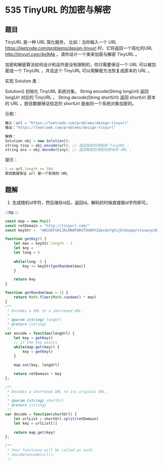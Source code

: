 # 535 TinyURL 的加密与解密

## 题目
TinyURL 是一种 URL 简化服务， 比如：当你输入一个 URL https://leetcode.com/problems/design-tinyurl 时，它将返回一个简化的URL http://tinyurl.com/4e9iAk 。请你设计一个类来加密与解密 TinyURL 。

加密和解密算法如何设计和运作是没有限制的，你只需要保证一个 URL 可以被加密成一个 TinyURL ，并且这个 TinyURL 可以用解密方法恢复成原本的 URL 。

实现 Solution 类：

Solution() 初始化 TinyURL 系统对象。
String encode(String longUrl) 返回 longUrl 对应的 TinyURL 。
String decode(String shortUrl) 返回 shortUrl 原本的 URL 。题目数据保证给定的 shortUrl 是由同一个系统对象加密的。
 

示例：
```javascript
输入：url = "https://leetcode.com/problems/design-tinyurl"
输出："https://leetcode.com/problems/design-tinyurl"

解释：
Solution obj = new Solution();
string tiny = obj.encode(url); // 返回加密后得到的 TinyURL 。
string ans = obj.decode(tiny); // 返回解密后得到的原本的 URL 。
```

提示：
```javascript
1 <= url.length <= 104
题目数据保证 url 是一个有效的 URL
```

## 题解
1. 生成随机id字符，然后储存id后，返回id。解码的时候直接取id字符即可。

:::tip
<runtime :list="[60, 91.06, 42.9, 33.33]"  />
:::

```javascript
const map = new Map()
const retDomain = "http://tinyurl.com/"
const keyStr =  "ABCDEFGHIJKLMNOPQRSTUVWXYZabcdefghijklmnopqrstuvwxyz0123456789";

function getKey() {
    let max = keyStr.length - 1
    let key = ''
    let long = 6
    
    while(long--) {
        key += keyStr[getRandom(max)]
    }

    return key
}

function getRandom(max = 1) {
    return Math.floor(Math.random() * max)
}
/**
 * Encodes a URL to a shortened URL.
 *
 * @param {string} longUrl
 * @return {string}
 */
var encode = function(longUrl) {
    let key = getKey()
    // if the key exists
    while(map.get(key)) {
        key = getKey()
    }
    
    map.set(key, longUrl)

    return retDomain + key
};

/**
 * Decodes a shortened URL to its original URL.
 *
 * @param {string} shortUrl
 * @return {string}
 */
var decode = function(shortUrl) {
    let urlList = shortUrl.split(retDomain)
    let key = urlList[1]
    
    return map.get(key)
};

/**
 * Your functions will be called as such:
 * decode(encode(url));
 */
```